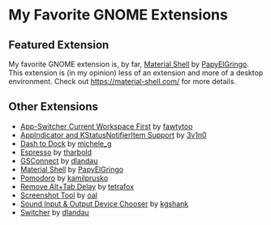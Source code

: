 # My Favorite GNOME Extensions

## Featured Extension

My favorite GNOME extension is, by far,
[Material Shell](https://extensions.gnome.org/extension/3357/material-shell/) by
[PapyElGringo](https://extensions.gnome.org/accounts/profile/PapyElGringo).
This extension is (in my opinion) less of an extension and more of a desktop
environment. Check out https://material-shell.com/ for more details.

## Other Extensions

- [App-Switcher Current Workspace First](https://extensions.gnome.org/extension/1329/app-switcher-current-workspace-first/) by [fawtytoo](https://extensions.gnome.org/accounts/profile/fawtytoo)
- [AppIndicator and KStatusNotifierItem Support](https://extensions.gnome.org/extension/615/appindicator-support/) by [3v1n0](https://extensions.gnome.org/accounts/profile/3v1n0)
- [Dash to Dock](https://extensions.gnome.org/extension/307/dash-to-dock/) by [michele\_g](https://extensions.gnome.org/accounts/profile/michele_g)
- [Espresso](https://extensions.gnome.org/extension/4135/espresso/) by [tharbold](https://extensions.gnome.org/accounts/profile/tharbold)
- [GSConnect](https://extensions.gnome.org/extension/1319/gsconnect/) by [dlandau](https://extensions.gnome.org/accounts/profile/dlandau)
- [Material Shell](https://extensions.gnome.org/extension/3357/material-shell/) by [PapyElGringo](https://extensions.gnome.org/accounts/profile/PapyElGringo)
- [Pomodoro](https://extensions.gnome.org/extension/53/pomodoro/) by [kamilprusko](https://extensions.gnome.org/accounts/profile/kamilprusko)
- [Remove Alt+Tab Delay](https://extensions.gnome.org/extension/1403/remove-alttab-delay/) by [tetrafox](https://extensions.gnome.org/accounts/profile/tetrafox)
- [Screenshot Tool](https://extensions.gnome.org/extension/1112/screenshot-tool/) by [oal](https://extensions.gnome.org/accounts/profile/oal)
- [Sound Input & Output Device Chooser](https://extensions.gnome.org/extension/906/sound-output-device-chooser/) by [kgshank](https://extensions.gnome.org/accounts/profile/kgshank)
- [Switcher](https://extensions.gnome.org/extension/973/switcher/) by [dlandau](https://extensions.gnome.org/accounts/profile/dlandau)

